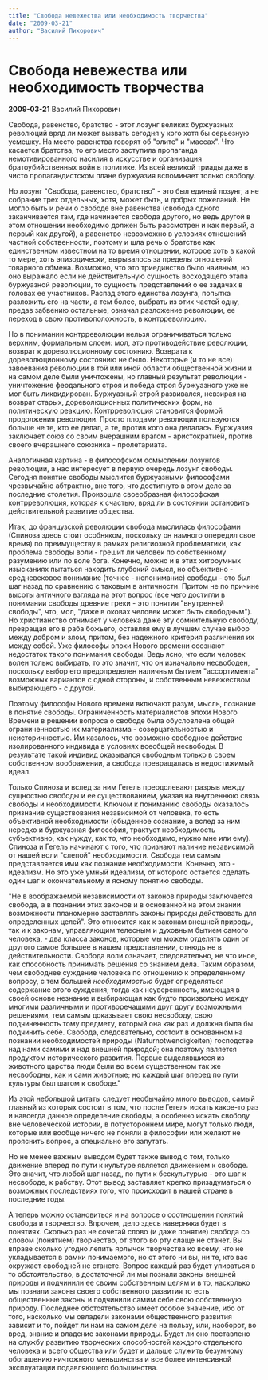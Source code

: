 ```yaml
---
title: "Свобода невежества или необходимость творчества"
date: "2009-03-21"
author: "Василий Пихорович"
---
```


# Свобода невежества или необходимость творчества

**2009-03-21** Василий Пихорович

Свобода, равенство, братство - этот лозунг великих буржуазных революций вряд ли может вызвать сегодня у кого хотя бы серьезную усмешку. На место равенства говорят об "элите" и "массах". Что касается братства, то его место заступила пропаганда немотивированного насилия в искусстве и организация братоубийственных войн в политике. Из всей великой триады даже в чисто пропагандистском плане буржуазия вспоминает только свободу.

Но лозунг "Свобода, равенство, братство" - это был единый лозунг, а не собрание трех отдельных, хотя, может быть, и добрых пожеланий. Не могло быть и речи о свободе вне равенства (свобода одного заканчивается там, где начинается свобода другого, но ведь другой в этом отношении необходимо должен быть рассмотрен и как первый, а первый как другой), а равенство невозможно в условиях отношений частной собственности, поэтому и шла речь о братстве как единственном известном на то время отношении, которое хоть в какой то мере, хоть эпизодически, вырывалось за пределы отношений товарного обмена. Возможно, что это триединство было наивным, но оно выражало если не действительную сущность восходящего этапа буржуазной революции, то сущность представлений о ее задачах в головах ее участников. Распад этого единства лозунга, попытка разложить его на части, а тем более, выбрать из этих частей одну, предав забвению остальные, означал разложение революции, ее переход в свою противоположность, в контрреволюцию.

Но в понимании контрреволюции нельзя ограничиваться только верхним, формальным слоем: мол, это противодействие революции, возврат к дореволюционному состоянию. Возврата к дореволюционному состоянию не было. Некоторые (и то не все) завоевания революции в той или иной области общественной жизни и на самом деле были уничтожены, но главный результат революции - уничтожение феодального строя и победа строя буржуазного уже не мог быть ликвидирован. Буржуазный строй развивался, невзирая на возврат старых, дореволюционных политических форм, на политическую реакцию. Контрреволюция становится формой продолжения революции. Просто плодами революции пользуются больше не те, кто ее делал, а те, против кого она делалась. Буржуазия заключает союз со своим вчерашним врагом - аристократией, против своего вчерашнего союзника - пролетариата.

Аналогичная картина - в философском осмыслении лозунгов революции, а нас интересует в первую очередь лозунг свободы. Сегодня понятие свободы мыслится буржуазными философами чрезвычайно абтрактно, вне того, что достигнуто в этом деле за последние столетия. Произошла своеобразная философская контрреволюция, которая к счастью, вряд ли в состоянии остановить действительной развитие общества.

Итак, до французской революции свобода мыслилась философами (Спиноза здесь стоит особняком, поскольку он намного опередил свое время) по преимуществу в рамках религиозной проблематики, как проблема свободы воли - грешит ли человек по собственному разумению или по воле бога. Конечно, можно и в этих хитроумных изысканиях пытаться находить глубокий смысл, но объективно - средневековое понимание (точнее - непонимание) свободы - это был шаг назад по сравнению с таковым в античности. Притом не по причине высоты античного взгляда на этот вопрос (все чего достигли в понимании свободы древние греки - это понятия "внутренней свободы", что, мол, "даже в оковах человек может быть свободным"). Но христианство отнимает у человека даже эту сомнительную свободу, превращая его в раба божьего, оставляя ему в лучшем случае выбор между добром и злом, притом, без надежного критерия различения их между собой. Уже философы эпохи Нового времени осознают недостаток такого понимания свободы. Ведь ясно, что если человек волен только выбирать, то это значит, что он изначально несвободен, поскольку выбор его предопределен наличным бытием "ассортимента" возможных вариантов с одной стороны, и собственным невежеством выбирающего - с другой.

Поэтому философы Нового времени включают разум, мысль, познание в понятие свободы. Ограниченность материалистов эпохи Нового Времени в решении вопроса о свободе была обусловлена общей ограниченностью их материализма - созерцательностью и неисторичностью. Им казалось, что возможно свободное действие изолированного индивида в условиях всеобщей несвободы. В результате такой индивид оказывался свободным только в своем собственном воображении, а свобода превращалась в недостижимый идеал.

Только Спиноза и вслед за ним Гегель преодолевают разрыв между сущностью свободы и ее существованием, указав на внутреннюю связь свободы и необходимости. Ключом к пониманию свободы оказалось признание существования независимой от человека, то есть объективной необходимости (обыденное сознание, а вслед за ним нередко и буржуазная философия, трактует необходимость субъективно, как нужду, как то, что необходимо, нужно мне или ему). Спиноза и Гегель начинают с того, что признают наличие независимой от нашей воли "слепой" необходимости. Свобода тем самым представляется ими как познание необходимости. Конечно, это - идеализм. Но это уже умный идеализм, от которого остается сделать один шаг к окончательному и ясному понятию свободы.

"Не в воображаемой независимости от законов природы заключается свобода, а в познании этих законов и в основанной на этом знании возможности планомерно заставлять законы природы действовать для определенных целей". Это относится как к законам внешней природы, так и к законам, управляющим телесным и духовным бытием самого человека, - два класса законов, которые мы можем отделять один от другого самое большее в нашем представлении, отнюдь не в действительности. Свобода воли означает, следовательно, не что иное, как способность принимать решения со знанием дела. Таким образом, чем свободнее суждение человека по отношению к определенному вопросу, с тем большей *необходимостью* будет определяться содержание этого суждения; тогда как неуверенность, имеющая в своей основе незнание и выбирающая как будто произвольно между многими различными и противоречащими друг другу возможными решениями, тем самым доказывает свою несвободу, свою подчиненность тому предмету, который она как раз и должна была бы подчинить себе. Свобода, следовательно, состоит в основанном на познании необходимостей природы (Naturnotwendigkeiten) господстве над нами самими и над внешней природой; она поэтому является продуктом исторического развития. Первые выделявшиеся из животного царства люди были во всем существенном так же несвободны, как и сами животные; но каждый шаг вперед по пути культуры был шагом к свободе."

Из этой небольшой цитаты следует необычайно много выводов, самый главный из которых состоит в том, что после Гегеля искать какое-то раз и навсегда данное определение свободы, а особенно искать свободу вне человеческой истории, в потустороннем мире, могут только люди, которые или вообще ничего не поняли в философии или желают не прояснить вопрос, а специально его запутать.

Но не менее важным выводом будет также вывод о том, только движение вперед по пути к культуре является движением к свободе. Это значит, что любой шаг назад, по пути к бескультурью - это шаг к несвободе, к рабству. Этот вывод заставляет крепко призадуматься о возможных последствиях того, что происходит в нашей стране в последние годы.

А теперь можно остановиться и на вопросе о соотношении понятий свобода и творчество. Впрочем, дело здесь наверняка будет в понятиях. Сколько раз не сочетай слово (и даже понятие) свобода со словом (понятием) творчество, от этого во рту слаще не станет. Вы вправе сколько угодно лепить ярлычок творчества ко всему, что не укладывается в рамки понимаемого, но от этого ни вы, ни те, кто вас окружает свободней не станете. Вопрос каждый раз будет упираться в то обстоятельство, в достаточной ли мы познали законы внешней природы и подчинили ее своим собственным целям и в то, насколько мы познали законы своего собственного развития то есть общественные законы и подчинили самим себе свою собственную природу. Последнее обстоятельство имеет особое значение, ибо от того, насколько мы овладели законами общественного развития зависит и то, пойдет ли нам на самом деле на пользу, или, наоборот, во вред, знание и владение законами природы. Будет ли оно поставлено на службу развитию творческих способностей каждого отдельного человека и всего общества или будет и дальше служить безумному обогащению ничтожного меньшинства и все более интенсивной эксплуатации подавляющего большинства.
